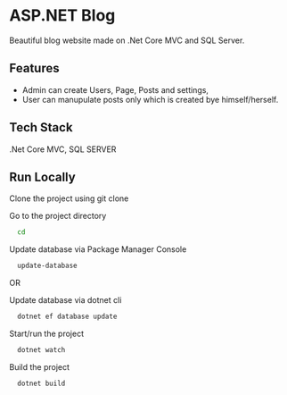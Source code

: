 # ASP.NET Blog

Beautiful blog website made on .Net Core MVC and SQL Server.
## Features

- Admin can create Users, Page, Posts and settings,
- User can manupulate posts only which is created bye himself/herself.

## Tech Stack

.Net Core MVC, SQL SERVER

## Run Locally

Clone the project using git clone

Go to the project directory

```bash
  cd 
```

Update database via Package Manager Console

```bash
  update-database
```
OR

Update database via dotnet cli

```bash
  dotnet ef database update
```

Start/run the project

```bash
  dotnet watch
```

Build the project

```bash
  dotnet build
```

